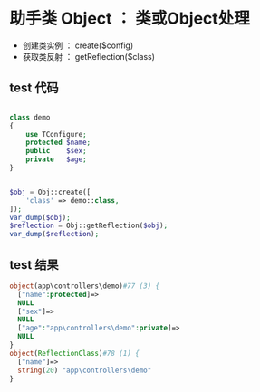 # 助手类 Object ： 类或Object处理
- 创建类实例 ： create($config)
- 获取类反射 ： getReflection($class)

## test 代码
```php

class demo
{
    use TConfigure;
    protected $name;
    public    $sex;
    private   $age;
}


$obj = Obj::create([
    'class' => demo::class,
]);
var_dump($obj);
$reflection = Obj::getReflection($obj);
var_dump($reflection);
```

## test 结果

```php
object(app\controllers\demo)#77 (3) {
  ["name":protected]=>
  NULL
  ["sex"]=>
  NULL
  ["age":"app\controllers\demo":private]=>
  NULL
}
object(ReflectionClass)#78 (1) {
  ["name"]=>
  string(20) "app\controllers\demo"
}

```

